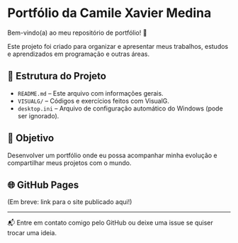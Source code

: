 # Portfólio da Camile Xavier Medina

Bem-vindo(a) ao meu repositório de portfólio! 🌟

Este projeto foi criado para organizar e apresentar meus trabalhos, estudos e aprendizados em programação e outras áreas.

## 📁 Estrutura do Projeto

- `README.md` – Este arquivo com informações gerais.
- `VISUALG/` – Códigos e exercícios feitos com VisualG.
- `desktop.ini` – Arquivo de configuração automático do Windows (pode ser ignorado).

## 🚀 Objetivo

Desenvolver um portfólio onde eu possa acompanhar minha evolução e compartilhar meus projetos com o mundo.

## 🌐 GitHub Pages

(Em breve: link para o site publicado aqui!)

---

📬 Entre em contato comigo pelo GitHub ou deixe uma issue se quiser trocar uma ideia.

